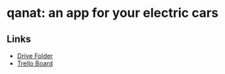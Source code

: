 # qanat: an app for your electric cars

Links
------
- [Drive Folder](https://drive.google.com/open?id=10z4n6vLNtr5n32Mw30ZzHStK8SS1cTJG)
- [Trello Board](https://trello.com/b/lzhYFEmF/db-project)
